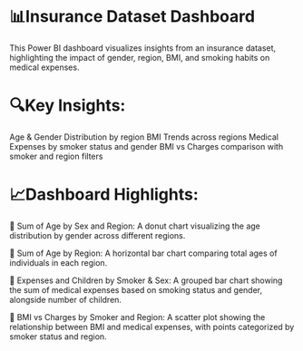 # 📊Insurance Dataset Dashboard

This Power BI dashboard visualizes insights from an insurance dataset, highlighting the impact of gender, region, BMI, and smoking habits on medical expenses.

# 🔍Key Insights:
Age & Gender Distribution by region
BMI Trends across regions
Medical Expenses by smoker status and gender
BMI vs Charges comparison with smoker and region filters

# 📈Dashboard Highlights:
🔹 Sum of Age by Sex and Region:
A donut chart visualizing the age distribution by gender across different regions.

🔹 Sum of Age by Region:
A horizontal bar chart comparing total ages of individuals in each region.

🔹 Expenses and Children by Smoker & Sex:
A grouped bar chart showing the sum of medical expenses based on smoking status and gender, alongside number of children.

🔹 BMI vs Charges by Smoker and Region:
A scatter plot showing the relationship between BMI and medical expenses, with points categorized by smoker status and region.

